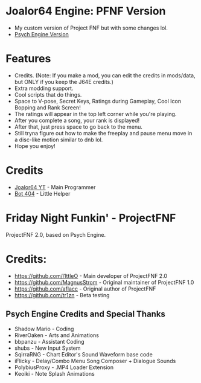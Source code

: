 # Joalor64 Engine: PFNF Version
* My custom version of Project FNF but with some changes lol.
* [Psych Engine Version](https://github.com/Joalor64GH/Joalor64-Engine)

# Features
* Credits. (Note: If you make a mod, you can edit the credits in mods/data, but ONLY if you keep the J64E credits.)
* Extra modding support.
* Cool scripts that do things.
* Space to V-pose, Secret Keys, Ratings during Gameplay, Cool Icon Bopping and Rank Screen!
* The ratings will appear in the top left corner while you're playing.
* After you complete a song, your rank is displayed!
* After that, just press space to go back to the menu.
* Still tryna figure out how to make the freeplay and pause menu move in a disc-like motion similar to dnb lol.
* Hope you enjoy!

# Credits
* [Joalor64 YT](https://www.youtube.com/channel/UC4tRMRL_iAHX5n1qQpHibfg/featured) - Main Programmer
* [Bot 404](https://www.youtube.com/channel/UC9ntkZ4Nz3AVKrAnderJnOg) - Little Helper

# Friday Night Funkin' - ProjectFNF
ProjectFNF 2.0, based on Psych Engine.

# Credits:
* https://github.com/l1ttleO - Main developer of ProjectFNF 2.0
* https://github.com/MagnusStrom - Original maintainer of ProjectFNF 1.0
* https://github.com/aflacc - Original author of ProjectFNF
* https://github.com/tr1zn - Beta testing

## Psych Engine Credits and Special Thanks
* Shadow Mario - Coding
* RiverOaken - Arts and Animations
* bbpanzu - Assistant Coding
* shubs - New Input System
* SqirraRNG - Chart Editor's Sound Waveform base code
* iFlicky - Delay/Combo Menu Song Composer + Dialogue Sounds
* PolybiusProxy - .MP4 Loader Extension
* Keoiki - Note Splash Animations
